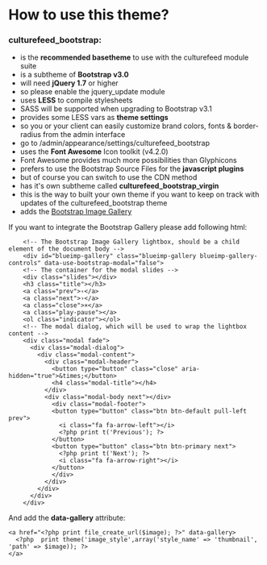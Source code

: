 # How to use this theme?

### culturefeed_bootstrap:

- is the **recommended basetheme** to use with the culturefeed module suite
- is a subtheme of **Bootstrap v3.0**
- will need **jQuery 1.7** or higher 
 - so please enable the jquery_update module
- uses **LESS** to compile stylesheets
 - SASS will be supported when upgrading to Bootstrap v3.1
- provides some LESS vars as **theme settings**
 - so you or your client can easily customize brand colors, fonts & border-radius from the admin interface
 - go to /admin/appearance/settings/culturefeed_bootstrap
- uses the **Font Awesome** Icon toolkit (v4.2.0)
 - Font Awesome provides much more possibilities than Glyphicons
- prefers to use the Bootstrap Source Files for the **javascript plugins**
 - but of course you can switch to use the CDN method
- has it's own subtheme called **culturefeed_bootstrap_virgin**
 - this is the way to built your own theme if you want to keep on track with updates of the culturefeed_bootstrap theme
- adds the [Bootstrap Image Gallery](https://blueimp.github.io/Bootstrap-Image-Gallery/)

If you want to integrate the Bootstrap Gallery please add following html:


```
    <!-- The Bootstrap Image Gallery lightbox, should be a child element of the document body -->
    <div id="blueimp-gallery" class="blueimp-gallery blueimp-gallery-controls" data-use-bootstrap-modal="false">
    <!-- The container for the modal slides -->
    <div class="slides"></div>
    <h3 class="title"></h3>
    <a class="prev">‹</a>
    <a class="next">›</a>
    <a class="close">×</a>
    <a class="play-pause"></a>
    <ol class="indicator"></ol>
    <!-- The modal dialog, which will be used to wrap the lightbox content -->
    <div class="modal fade">
      <div class="modal-dialog">
        <div class="modal-content">
          <div class="modal-header">
            <button type="button" class="close" aria-hidden="true">&times;</button>
            <h4 class="modal-title"></h4>
          </div>
          <div class="modal-body next"></div>
            <div class="modal-footer">
            <button type="button" class="btn btn-default pull-left prev">
              <i class="fa fa-arrow-left"></i>
              <?php print t('Previous'); ?>
            </button>
            <button type="button" class="btn btn-primary next">
              <?php print t('Next'); ?>
              <i class="fa fa-arrow-right"></i>
            </button>
            </div>
          </div>
        </div>
      </div>
    </div>

```

And add the __data-gallery__ attribute:

```
<a href="<?php print file_create_url($image); ?>" data-gallery>
  <?php  print theme('image_style',array('style_name' => 'thumbnail', 'path' => $image)); ?>
</a>
```






